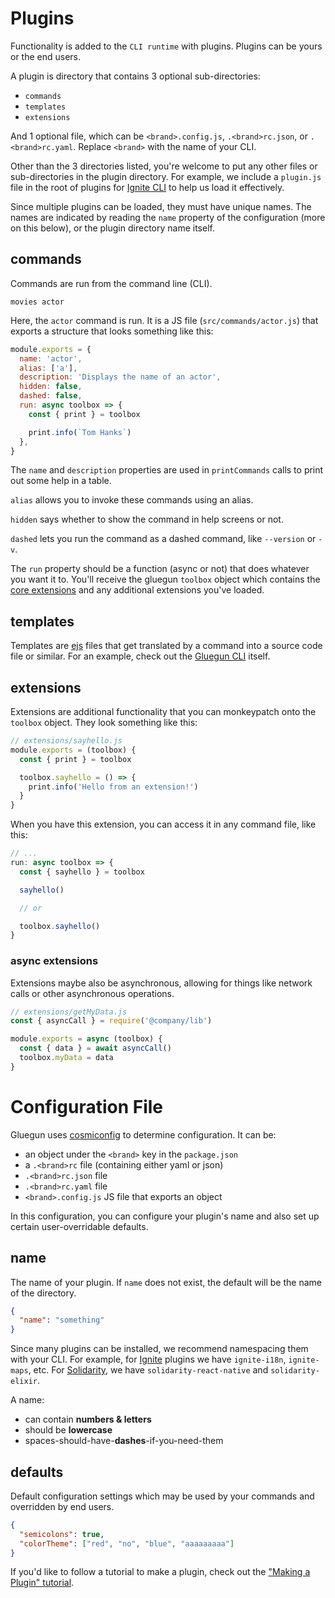 # Plugins

Functionality is added to the `CLI runtime` with plugins. Plugins can be yours or the end users.

A plugin is directory that contains 3 optional sub-directories:

- `commands`
- `templates`
- `extensions`

And 1 optional file, which can be `<brand>.config.js`, `.<brand>rc.json`, or `.<brand>rc.yaml`. Replace `<brand>` with the name of your CLI.

Other than the 3 directories listed, you're welcome to put any other files or sub-directories in the plugin directory. For example, we include a `plugin.js` file in the root of plugins for [Ignite CLI](https://github.com/infinitered/ignite) to help us load it effectively.

Since multiple plugins can be loaded, they must have unique names. The names are indicated by reading the `name` property of the configuration (more on this below), or the plugin directory name itself.

## commands

Commands are run from the command line (CLI).

```
movies actor
```

Here, the `actor` command is run. It is a JS file (`src/commands/actor.js`) that exports a structure that looks something like this:

```js
module.exports = {
  name: 'actor',
  alias: ['a'],
  description: 'Displays the name of an actor',
  hidden: false,
  dashed: false,
  run: async toolbox => {
    const { print } = toolbox

    print.info(`Tom Hanks`)
  },
}
```

The `name` and `description` properties are used in `printCommands` calls to print out some help in a table.

`alias` allows you to invoke these commands using an alias.

`hidden` says whether to show the command in help screens or not.

`dashed` lets you run the command as a dashed command, like `--version` or `-v`.

The `run` property should be a function (async or not) that does whatever you want it to. You'll receive the gluegun `toolbox` object which contains the [core extensions](./toolbox-api.md) and any additional extensions you've loaded.

## templates

Templates are [ejs](http://www.embeddedjs.com/) files that get translated by a command into a source code file or similar. For an example, check out the [Gluegun CLI](https://github.com/infinitered/gluegun/tree/master/src/cli) itself.

## extensions

Extensions are additional functionality that you can monkeypatch onto the `toolbox` object. They look something like this:

```js
// extensions/sayhello.js
module.exports = (toolbox) {
  const { print } = toolbox

  toolbox.sayhello = () => {
    print.info('Hello from an extension!')
  }
}
```

When you have this extension, you can access it in any command file, like this:

```js
// ...
run: async toolbox => {
  const { sayhello } = toolbox

  sayhello()

  // or

  toolbox.sayhello()
}
```

### async extensions

Extensions maybe also be asynchronous, allowing for things like network calls or other asynchronous operations.

```js
// extensions/getMyData.js
const { asyncCall } = require('@company/lib')

module.exports = async (toolbox) {
  const { data } = await asyncCall()
  toolbox.myData = data
}
```

# Configuration File

Gluegun uses [cosmiconfig](https://github.com/davidtheclark/cosmiconfig) to determine configuration. It can be:

- an object under the `<brand>` key in the `package.json`
- a `.<brand>rc` file (containing either yaml or json)
- `.<brand>rc.json` file
- `.<brand>rc.yaml` file
- `<brand>.config.js` JS file that exports an object

In this configuration, you can configure your plugin's name and also set up certain user-overridable defaults.

## name

The name of your plugin. If `name` does not exist, the default will be the name of the directory.

```json
{
  "name": "something"
}
```

Since many plugins can be installed, we recommend namespacing them with your CLI. For example, for [Ignite](https://github.com/infinitered/ignite) plugins we have `ignite-i18n`, `ignite-maps`, etc. For [Solidarity](https://github.com/infinitered/solidarity), we have `solidarity-react-native` and `solidarity-elixir`.

A name:

- can contain **numbers & letters**
- should be **lowercase**
- spaces-should-have-**dashes**-if-you-need-them

## defaults

Default configuration settings which may be used by your commands and overridden by end users.

```json
{
  "semicolons": true,
  "colorTheme": ["red", "no", "blue", "aaaaaaaaa"]
}
```

If you'd like to follow a tutorial to make a plugin, check out the ["Making a Plugin" tutorial](./tutorial-making-a-plugin.md).
